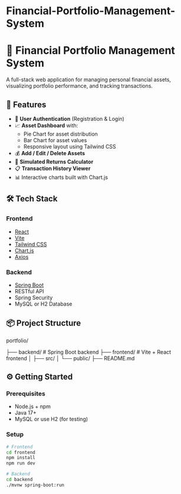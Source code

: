 # Financial-Portfolio-Management-System
# 💼 Financial Portfolio Management System

A full-stack web application for managing personal financial assets, visualizing portfolio performance, and tracking transactions.

## 🚀 Features

- 🔐 **User Authentication** (Registration & Login)
- 📈 **Asset Dashboard** with:
  - Pie Chart for asset distribution
  - Bar Chart for asset values
  - Responsive layout using Tailwind CSS
- 💰 **Add / Edit / Delete Assets**
- 🧮 **Simulated Returns Calculator**
- 📋 **Transaction History Viewer**
- 📊 Interactive charts built with Chart.js

## 🛠️ Tech Stack

### Frontend
- [React](https://reactjs.org/)
- [Vite](https://vitejs.dev/)
- [Tailwind CSS](https://tailwindcss.com/)
- [Chart.js](https://www.chartjs.org/)
- [Axios](https://axios-http.com/)

### Backend
- [Spring Boot](https://spring.io/projects/spring-boot)
- RESTful API
- Spring Security
- MySQL or H2 Database

## 📦 Project Structure

portfolio/

├── backend/ # Spring Boot backend
├── frontend/ # Vite + React frontend
│ ├── src/
│ └── public/
├── README.md


## ⚙️ Getting Started

### Prerequisites
- Node.js + npm
- Java 17+
- MySQL or use H2 (for testing)

### Setup
```bash
# Frontend
cd frontend
npm install
npm run dev

# Backend
cd backend
./mvnw spring-boot:run
